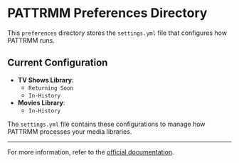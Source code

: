 # PATTRMM Preferences Directory

This `preferences` directory stores the `settings.yml` file that configures how PATTRMM runs.

## Current Configuration

- **TV Shows Library**:
  - `Returning Soon`
  - `In-History`
- **Movies Library**:
  - `In-History`

The `settings.yml` file contains these configurations to manage how PATTRMM processes your media libraries.

---

For more information, refer to the [official documentation](https://github.com/insertdisc/pattrmm).

